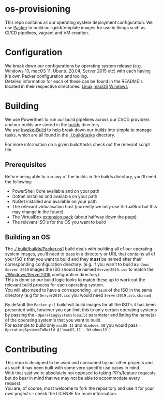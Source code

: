 # os-provisioning
This repo contains all our operating system deployment configuration.
We use [Packer](https://www.packer.io/) to build our gold/template images for use in things such as CI/CD pipelines, vagrant and VM creation.

# Configuration
We break down our configurations by operating system release (e.g. Windows 10, macOS 11, Ubuntu 20.04, Server 2019 etc) with each having it's own Packer configuration and tooling.  
Detailed information for each of these can be found in the README's located in their respective directories:
[Linux](Linux/README.md)
[macOS](macOS/README.md)
[Windows](Windows/README.md)
# Building
We use PowerShell to run our build pipelines across our CI/CD providers and our builds are stored in the [builds](.build/builds/) directory.  
We use [Invoke-Build](https://github.com/nightroman/Invoke-Build) to help break down our builds into simple to manage tasks, which are all found in the [./.build/tasks](.build/tasks/) directory.  
  
For more information on a given build/tasks check out the relevant script file.

## Prerequisites
Before being able to run any of the builds in the builds directory, you'll need the following:
* PowerShell Core available and on your path
* Dotnet installed and available on your path
* NuGet installed and available on your path
* The relevant virtualisation host (currently we only use VirtualBox but this may change in the future)
* The VirtualBox [extension pack](https://www.virtualbox.org/wiki/Downloads) (about halfway down the page)
* The relevant ISO's for the OS you want to build

## Building an OS
The [./.build/builds/Packer.ps1](.build/builds/Packer.ps1) build deals with building all of our operating system images, you'll need to pass in a directory or URL that contains all of your ISO's that you want to build and they **must** be named after their corresponding configuration directory. (e.g. if you wan't to build `Windows Server 2019` images the ISO should be named `Server2019.iso` to match the [./Windows/Server2019](Windows/Server2019/) configuration directory).  
This is done so our build logic looks to match these up to work out the relevant build process for each operating system.  
You will also need to have a corresponding `.shasum` of the ISO in the same directory (e.g for `Server2019.iso` you would need `Server2019.iso.shasum`)

By default the `Packer.ps1` build will build images for all the ISO's it has been presented with, however you can limit this to only certain operating systems by passing the `-OperatingSystemsToBuild` parameter and listing the name(s) of the operating system's that you want to build.  
For example to build only `macOS 11` and `Windows 10` you would pass `-OperatingSystemsToBuild @('macOS_11','Windows10')`
# Contributing
This repo is designed to be used and consumed by our other projects and as such it has been built with some very specific use cases in mind.  
With that said we're absolutely not opposed to taking PR's/feature requests but do bear in mind that we may not be able to accommodate every request.  
You are, of course, most welcome to fork the repository and use it for your own projects - check the LICENSE for more information.
